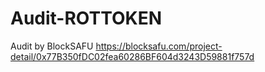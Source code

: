 # Audit-ROTTOKEN
Audit by BlockSAFU
https://blocksafu.com/project-detail/0x77B350fDC02fea60286BF604d3243D59881f757d
